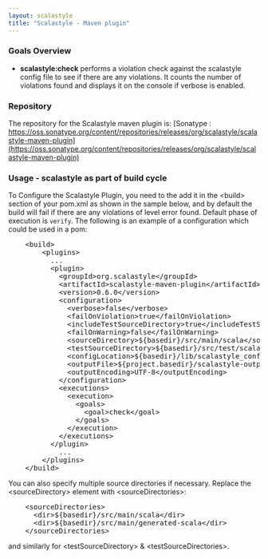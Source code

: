```yaml
---
layout: scalastyle
title: "Scalastyle - Maven plugin"
---
```


### Goals Overview
* **scalastyle:check** performs a violation check against the scalastyle config file to see if there are any violations. 
It counts the number of violations found and displays it on the console if verbose is enabled.

### Repository

The repository for the Scalastyle maven plugin is: [Sonatype : https://oss.sonatype.org/content/repositories/releases/org/scalastyle/scalastyle-maven-plugin](https://oss.sonatype.org/content/repositories/releases/org/scalastyle/scalastyle-maven-plugin)

### Usage - scalastyle as part of build cycle
To Configure the Scalastyle Plugin, you need to the add it in the &lt;build&gt; section of your pom.xml as shown in the sample below,
and by default the build will fail if there are any violations of level error found.
Default phase of execution is `verify`. The following is an example of a configuration which could be used in a pom:

<pre>
    &lt;build&gt;
        &lt;plugins&gt; 
          ...
          &lt;plugin&gt;
            &lt;groupId&gt;org.scalastyle&lt;/groupId&gt;
            &lt;artifactId&gt;scalastyle-maven-plugin&lt;/artifactId&gt;
            &lt;version&gt;0.6.0&lt;/version&gt;
            &lt;configuration&gt;
              &lt;verbose&gt;false&lt;/verbose&gt;
              &lt;failOnViolation&gt;true&lt;/failOnViolation&gt;
              &lt;includeTestSourceDirectory&gt;true&lt;/includeTestSourceDirectory&gt;
              &lt;failOnWarning&gt;false&lt;/failOnWarning&gt;
              &lt;sourceDirectory&gt;${basedir}/src/main/scala&lt;/sourceDirectory&gt;
              &lt;testSourceDirectory&gt;${basedir}/src/test/scala&lt;/testSourceDirectory&gt;
              &lt;configLocation&gt;${basedir}/lib/scalastyle_config.xml&lt;/configLocation&gt;
              &lt;outputFile&gt;${project.basedir}/scalastyle-output.xml&lt;/outputFile&gt;
              &lt;outputEncoding&gt;UTF-8&lt;/outputEncoding&gt;
            &lt;/configuration&gt;
            &lt;executions&gt;
              &lt;execution&gt;
                &lt;goals&gt;
                  &lt;goal&gt;check&lt;/goal&gt;
                &lt;/goals&gt;
              &lt;/execution&gt;
            &lt;/executions&gt;
          &lt;/plugin&gt;
            ...
        &lt;/plugins&gt;
    &lt;/build&gt;
</pre>

You can also specify multiple source directories if necessary. Replace the &lt;sourceDirectory&gt; element with &lt;sourceDirectories&gt;:

<pre>
    &lt;sourceDirectories&gt;
      &lt;dir&gt;${basedir}/src/main/scala&lt;/dir&gt;
      &lt;dir&gt;${basedir}/src/main/generated-scala&lt;/dir&gt;
    &lt;/sourceDirectories&gt;
</pre>

and similarly for &lt;testSourceDirectory&gt; & &lt;testSourceDirectories&gt;.
